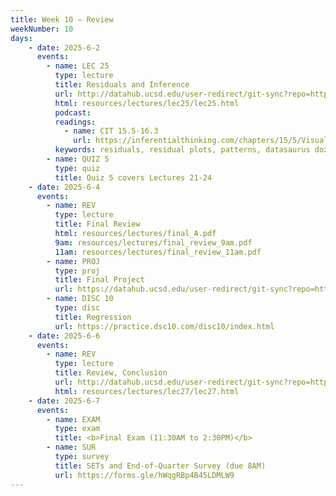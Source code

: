 ```yaml
---
title: Week 10 – Review
weekNumber: 10
days:
    - date: 2025-6-2
      events: 
        - name: LEC 25
          type: lecture
          title: Residuals and Inference
          url: http://datahub.ucsd.edu/user-redirect/git-sync?repo=https://github.com/dsc-courses/dsc10-2025-sp&subPath=lectures/lec25/lec25.ipynb
          html: resources/lectures/lec25/lec25.html
          podcast:
          readings:
            - name: CIT 15.5-16.3
              url: https://inferentialthinking.com/chapters/15/5/Visual_Diagnostics.html
          keywords: residuals, residual plots, patterns, datasaurus dozen, prediction intervals
        - name: QUIZ 5
          type: quiz
          title: Quiz 5 covers Lectures 21-24
    - date: 2025-6-4
      events: 
        - name: REV
          type: lecture
          title: Final Review
          html: resources/lectures/final_A.pdf
          9am: resources/lectures/final_review_9am.pdf
          11am: resources/lectures/final_review_11am.pdf
        - name: PROJ
          type: proj
          title: Final Project
          url: https://datahub.ucsd.edu/user-redirect/git-sync?repo=https://github.com/dsc-courses/dsc10-2025-sp&subPath=projects/final_project/final_project.ipynb
        - name: DISC 10
          type: disc
          title: Regression
          url: https://practice.dsc10.com/disc10/index.html
    - date: 2025-6-6
      events: 
        - name: REV
          type: lecture
          title: Review, Conclusion
          url: http://datahub.ucsd.edu/user-redirect/git-sync?repo=https://github.com/dsc-courses/dsc10-2025-sp&subPath=lectures/lec27/lec27.ipynb
          html: resources/lectures/lec27/lec27.html
    - date: 2025-6-7
      events: 
        - name: EXAM
          type: exam
          title: <b>Final Exam (11:30AM to 2:30PM)</b>
        - name: SUR
          type: survey
          title: SETs and End-of-Quarter Survey (due 8AM)
          url: https://forms.gle/hWqgRBp4B45LDMLW9
---
```


